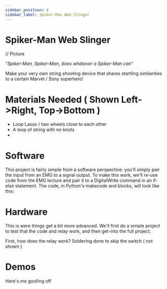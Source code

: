 ```yaml
---
sidebar_position: 4
sidebar_label: Spiker-Man Web Slinger
---
```


# Spiker-Man Web Slinger #
// Picture 

*"Spiker-Man, Spiker-Man, does whatever a Spiker-Man can"*

Make your very own string shooting device that shares startling similarities to a certain Marvel / Sony superhero!

# Materials Needed ( Shown Left->Right, Top->Bottom ) #
- Loop Lasso / two wheels close to each other
- A loop of string with no knots
- 
  
# Software #
This project is fairly simple from a software perspective: you'll simply pair the input from an EMG to a signal output. To make this work, we'll re-use code from the EMG lecture and pair it to a DigitalWrite command in an if-else statement. The code, in Python's makecode and blocks, will look like this:



# Hardware #
This is were things get a bit more advanced. We'll first do a simple project to test that the code and relay work, and then get-into the full project. 

First, how does the relay work?
Soldering done to skip the switch ( not shown )

# Demos #
Here's me goofing off 
